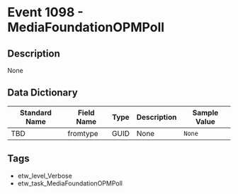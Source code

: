 # Event 1098 - MediaFoundationOPMPoll

## Description
None

## Data Dictionary
|Standard Name|Field Name|Type|Description|Sample Value|
|---|---|---|---|---|
|TBD|fromtype|GUID|None|`None`|

## Tags
* etw_level_Verbose
* etw_task_MediaFoundationOPMPoll